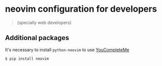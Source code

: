 # neovim configuration for developers
>(specially web developers)

## Additional packages

It's necessary to install `python-neovim` to use [YouCompleteMe](https://valloric.github.io/YouCompleteMe/)

    $ pip install neovim
